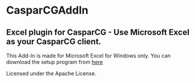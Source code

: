 # CasparCGAddIn
## Excel plugin for CasparCG - Use Microsoft Excel as your CasparCG client.

This Add-In is made for Microsoft Excel for Windows only.
You can download the setup program from [here][1] 

Licensed under the Apache License.

[1]: https://www.dropbox.com/s/y6l5l2yu0qt0ney/CasparCGAddIn_Setup.exe?dl=0 "Installer for MS Excel"
